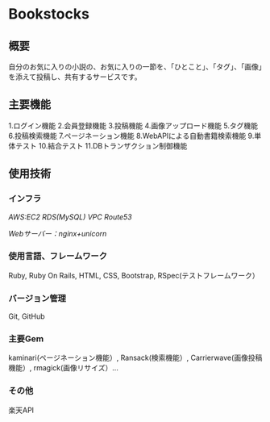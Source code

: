 # Bookstocks

## 概要

自分のお気に入りの小説の、お気に入りの一節を、「ひとこと」、「タグ」、「画像」を添えて投稿し、共有するサービスです。

## 主要機能

1.ログイン機能
2.会員登録機能
3.投稿機能
4.画像アップロード機能
5.タグ機能
6.投稿検索機能
7.ページネーション機能
8.WebAPIによる自動書籍検索機能
9.単体テスト
10.結合テスト
11.DBトランザクション制御機能

## 使用技術

### インフラ
_AWS:EC2 RDS(MySQL) VPC Route53_

_Webサーバー：nginx+unicorn_

### 使用言語、フレームワーク
Ruby, Ruby On Rails, HTML, CSS, Bootstrap, RSpec(テストフレームワーク）

### バージョン管理
Git, GitHub

### 主要Gem
kaminari(ページネーション機能）, Ransack(検索機能）, Carrierwave(画像投稿機能）, rmagick(画像リサイズ）...

### その他
楽天API


